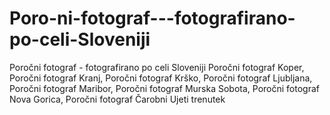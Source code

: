 # Poro-ni-fotograf---fotografirano-po-celi-Sloveniji
Poročni fotograf - fotografirano po celi Sloveniji Poročni fotograf Koper, Poročni fotograf Kranj, Poročni fotograf Krško, Poročni fotograf Ljubljana, Poročni fotograf Maribor, Poročni fotograf Murska Sobota, Poročni fotograf Nova Gorica,  Poročni fotograf Čarobni Ujeti trenutek 
